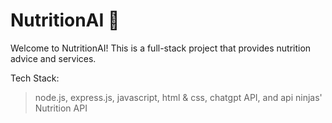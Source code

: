 # NutritionAI 🌱

Welcome to NutritionAI! This is a full-stack project that provides nutrition advice and services.

Tech Stack:
> node.js, express.js, javascript, html & css, chatgpt API, and api ninjas' Nutrition API

